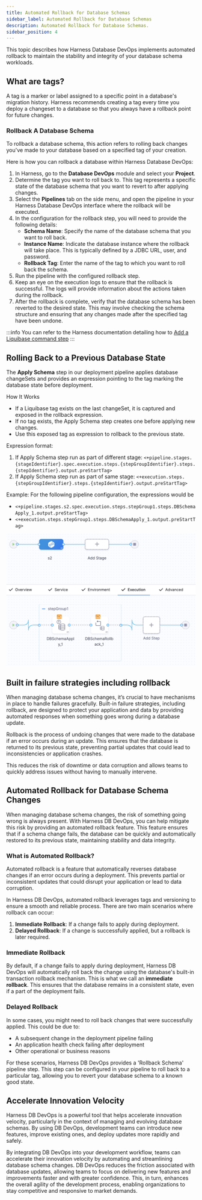 ```yaml
---
title: Automated Rollback for Database Schemas
sidebar_label: Automated Rollback for Database Schemas
description: Automated Rollback for Database Schemas.
sidebar_position: 4
---
```


This topic describes how Harness Database DevOps implements automated rollback to maintain the stability and integrity of your database schema workloads. 

## What are tags? 

A tag is a marker or label assigned to a specific point in a database's migration history. Harness recommends creating a tag every time you deploy a changeset to a database so that you always have a rollback point for future changes.

### Rollback A Database Schema 

To rollback a database schema, this action refers to rolling back changes you've made to your database based on a specified tag of your creation. 

Here is how you can rollback a database within Harness Database DevOps: 

 1. In Harness, go to the **Database DevOps** module and select your **Project**. 
 2. Determine the tag you want to roll back to. This tag represents a specific state of the database schema that you want to revert to after applying changes. 
 3. Select the **Pipelines** tab on the side menu, and open the pipeline in your Harness Database DevOps interface where the rollback will be executed. 
 4. In the configuration for the rollback step, you will need to provide the following details:
    -  **Schema Name**: Specify the name of the database schema that you want to roll back.
    - **Instance Name**: Indicate the database instance where the rollback will take place. This is typically defined by a JDBC URL, user, and password.
    - **Rollback Tag**: Enter the name of the tag to which you want to roll back the schema.
 5. Run the pipeline with the configured rollback step.
 6. Keep an eye on the execution logs to ensure that the rollback is successful. The logs will provide information about the actions taken 
  during the rollback.
 7. After the rollback is complete, verify that the database schema has been reverted to the desired state. This may involve checking the schema structure and ensuring that any changes made after the specified tag have been undone.

:::info
You can refer to the Harness documentation detailing how to [Add a Liquibase command step](/docs/database-devops/use-database-devops/add-liquibase-command-step.md)
:::

## Rolling Back to a Previous Database State

The **Apply Schema** step in our deployment pipeline applies database changeSets and provides an expression pointing to the tag marking the database state before deployment.

How It Works
- If a Liquibase tag exists on the last changeSet, it is captured and exposed in the rollback expression.
- If no tag exists, the Apply Schema step creates one before applying new changes.
- Use this exposed tag as expression to rollback to the previous state.

Expression format:
1. If Apply Schema step run as part of different stage: `<+pipeline.stages.{stageIdentifier}.spec.execution.steps.{stepGroupIdentifier}.steps.{stepIdentifier}.output.preStartTag>`
2. If Apply Schema step run as part of same stage: `<+execution.steps.{stepGroupIdentifier}.steps.{stepIdentifier}.output.preStartTag>`

Example: For the following pipeline configuration, the expressions would be 
- `<+pipeline.stages.s2.spec.execution.steps.stepGroup1.steps.DBSchemaApply_1.output.preStartTag>`
- `<+execution.steps.stepGroup1.steps.DBSchemaApply_1.output.preStartTag>`

![stage-configuration](./static/db-devops-stage-config.png)

## Built in failure strategies including rollback

When managing database schema changes, it’s crucial to have mechanisms in place to handle failures gracefully. Built-in failure strategies, including rollback, are designed to protect your application and data by providing automated responses when something goes wrong during a database update.

Rollback is the process of undoing changes that were made to the database if an error occurs during an update. This ensures that the database is returned to its previous state, preventing partial updates that could lead to inconsistencies or application crashes.

This reduces the risk of downtime or data corruption and allows teams to quickly address issues without having to manually intervene.

## Automated Rollback for Database Schema Changes

When managing database schema changes, the risk of something going wrong is always present. With Harness DB DevOps, you can help mitigate this risk by providing an automated rollback feature. This feature ensures that if a schema change fails, the database can be quickly and automatically restored to its previous state, maintaining stability and data integrity.

### What is Automated Rollback?

Automated rollback is a feature that automatically reverses database changes if an error occurs during a deployment. This prevents partial or inconsistent updates that could disrupt your application or lead to data corruption.

In Harness DB DevOps, automated rollback leverages tags and versioning to ensure a smooth and reliable process. There are two main scenarios where rollback can occur:

 1. **Immediate Rollback**: If a change fails to apply during
 deployment.
 2. **Delayed Rollback**: If a change is successfully applied, but a rollback is later required.

### Immediate Rollback

By default, if a change fails to apply during deployment, Harness DB DevOps will automatically roll back the change using the database's built-in transaction rollback mechanism. This is what we call an **immediate rollback**. This ensures that the database remains in a consistent state, even if a part of the deployment fails.

### Delayed Rollback

In some cases, you might need to roll back changes that were successfully applied. This could be due to:

 - A subsequent change in the deployment pipeline failing
 - An application health check failing after deployment
 - Other operational or business reasons

For these scenarios, Harness DB DevOps provides a 'Rollback Schema' pipeline step. This step can be configured in your pipeline to roll back to a particular tag, allowing you to revert your database schema to a known good state.

## Accelerate Innovation Velocity

Harness DB DevOps is a powerful tool that helps accelerate innovation velocity, particularly in the context of managing and evolving database schemas. By using DB DevOps, development teams can introduce new features, improve existing ones, and deploy updates more rapidly and safely. 

By integrating DB DevOps into your development workflow, teams can accelerate their innovation velocity by automating and streamlining database schema changes. DB DevOps reduces the friction associated with database updates, allowing teams to focus on delivering new features and improvements faster and with greater confidence. This, in turn, enhances the overall agility of the development process, enabling organizations to stay competitive and responsive to market demands.